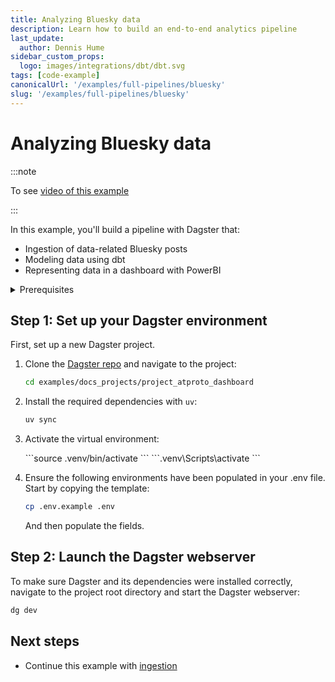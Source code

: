 ```yaml
---
title: Analyzing Bluesky data
description: Learn how to build an end-to-end analytics pipeline
last_update:
  author: Dennis Hume
sidebar_custom_props:
  logo: images/integrations/dbt/dbt.svg
tags: [code-example]
canonicalUrl: '/examples/full-pipelines/bluesky'
slug: '/examples/full-pipelines/bluesky'
---
```


# Analyzing Bluesky data

:::note

To see [video of this example](https://www.youtube.com/watch?v=z3trqkKPbsI)

:::

In this example, you'll build a pipeline with Dagster that:

- Ingestion of data-related Bluesky posts
- Modeling data using dbt
- Representing data in a dashboard with PowerBI

<details>
  <summary>Prerequisites</summary>

To follow the steps in this guide, you'll need:

- Basic Python knowledge
- Python 3.9+ installed on your system. Refer to the [Installation guide](/getting-started/installation) for information.
- Understanding of data pipelines and the extract, transform, and load process (ETL).
- Familiar with [dbt](https://www.getdbt.com) and data transformation.
- Usage of BI tools for dashboards.

</details>

## Step 1: Set up your Dagster environment

First, set up a new Dagster project.

1. Clone the [Dagster repo](https://github.com/dagster-io/dagster) and navigate to the project:

   ```bash
   cd examples/docs_projects/project_atproto_dashboard
   ```

2. Install the required dependencies with `uv`:

   ```bash
   uv sync
   ```

3. Activate the virtual environment:

   <Tabs>
     <TabItem value="macos" label="MacOS">
       ```source .venv/bin/activate ```
     </TabItem>
     <TabItem value="windows" label="Windows">
       ```.venv\Scripts\activate ```
     </TabItem>
   </Tabs>

4. Ensure the following environments have been populated in your .env file. Start by copying the template:

   ```bash
   cp .env.example .env
   ```

   And then populate the fields.

## Step 2: Launch the Dagster webserver

To make sure Dagster and its dependencies were installed correctly, navigate to the project root directory and start the Dagster webserver:

```bash
dg dev
```

## Next steps

- Continue this example with [ingestion](/examples/full-pipelines/bluesky/ingestion)
